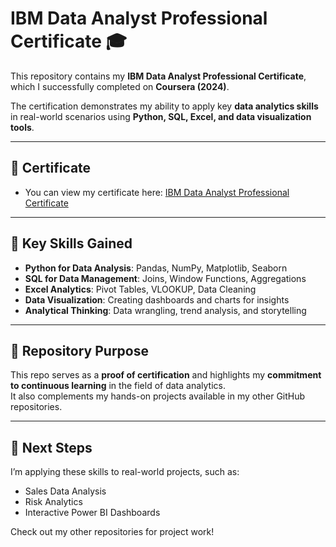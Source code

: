 # IBM Data Analyst Professional Certificate 🎓

This repository contains my **IBM Data Analyst Professional Certificate**, which I successfully completed on **Coursera (2024)**.  

The certification demonstrates my ability to apply key **data analytics skills** in real-world scenarios using **Python, SQL, Excel, and data visualization tools**.

---

## 📑 Certificate
- You can view my certificate here: [IBM Data Analyst Professional Certificate](./IBM_certificate.png)

---

## 🚀 Key Skills Gained
- **Python for Data Analysis**: Pandas, NumPy, Matplotlib, Seaborn
- **SQL for Data Management**: Joins, Window Functions, Aggregations
- **Excel Analytics**: Pivot Tables, VLOOKUP, Data Cleaning
- **Data Visualization**: Creating dashboards and charts for insights
- **Analytical Thinking**: Data wrangling, trend analysis, and storytelling

---

## 📂 Repository Purpose
This repo serves as a **proof of certification** and highlights my **commitment to continuous learning** in the field of data analytics.  
It also complements my hands-on projects available in my other GitHub repositories.  

---

## 📌 Next Steps
I’m applying these skills to real-world projects, such as:
- Sales Data Analysis
- Risk Analytics
- Interactive Power BI Dashboards  

Check out my other repositories for project work!  
